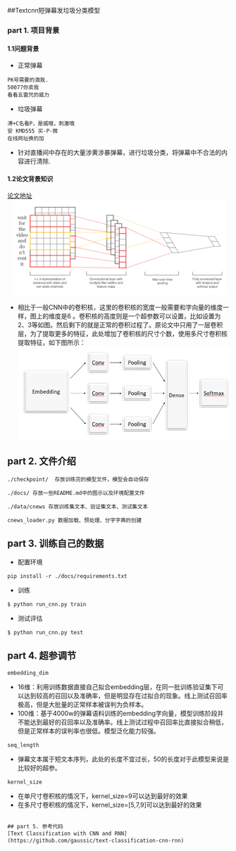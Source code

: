 ##Textcnn短弹幕发垃圾分类模型
### part 1. 项目背景
#### 1.1问题背景
- 正常弹幕
```
PK号需要的滴我.
50077你卖我
看看五雷咒的威力
```
- 垃圾弹幕
```
溥+C名看P，是威哦，刺激哦
安 KMD555 买-P-微
在线网址换的加
```
- 针对直播间中存在的大量涉黄涉暴弹幕，进行垃圾分类，将弹幕中不合法的内容进行清除.
#### 1.2论文背景知识
[论文地址](https://arxiv.org/abs/1408.5882)
![image](./docs/model.png)

- 相比于一般CNN中的卷积核，这里的卷积核的宽度一般需要和字向量的维度一样，图上的维度是6 。卷积核的高度则是一个超参数可以设置，比如设置为2、3等如图。然后剩下的就是正常的卷积过程了。原论文中只用了一层卷积层，为了提取更多的特征，此处增加了卷积核的尺寸个数，使用多尺寸卷积核提取特征，如下图所示：
![image](./docs/model3.png)

## part 2. 文件介绍
```
./checkpoint/  存放训练完的模型文件，模型会自动保存
```

```
./docs/ 存放一些README.md中的图示以及环境配置文件
```

```
./data/cnews 存放训练集文本、验证集文本、测试集文本
```

```
cnews_loader.py 数据加载、预处理、分字字典的创建
```

## part 3. 训练自己的数据
- 配置环境
```
pip install -r ./docs/requirements.txt
```

- 训练
```
$ python run_cnn.py train
```

- 测试评估
```
$ python run_cnn.py test
```
## part 4. 超参调节
```
embedding_dim
```
- 16维：利用训练数据直接自己拟合embedding层，在同一批训练验证集下可以达到较高的召回以及准确率，但是明显存在过拟合的现象。线上测试召回率极高，但是大批量的正常样本被误判为负样本。
- 100维：基于4000w的弹幕语料训练的embedding字向量，模型训练阶段并不能达到最好的召回率以及准确率。线上测试过程中召回率比直接拟合稍低，但是正常样本的误判率也很低。模型泛化能力较强。
```
seq_length
```
- 弹幕文本属于短文本序列，此处的长度不宜过长，50的长度对于此模型来说是比较好的超参。
```
kernel_size
```
- 在单尺寸卷积核的情况下，kernel_size=9可以达到最好的效果
- 在多尺寸卷积核的情况下，kernel_size=[5,7,9]可以达到最好的效果
```

## part 5. 参考代码
[Text Classification with CNN and RNN](https://github.com/gaussic/text-classification-cnn-rnn)
